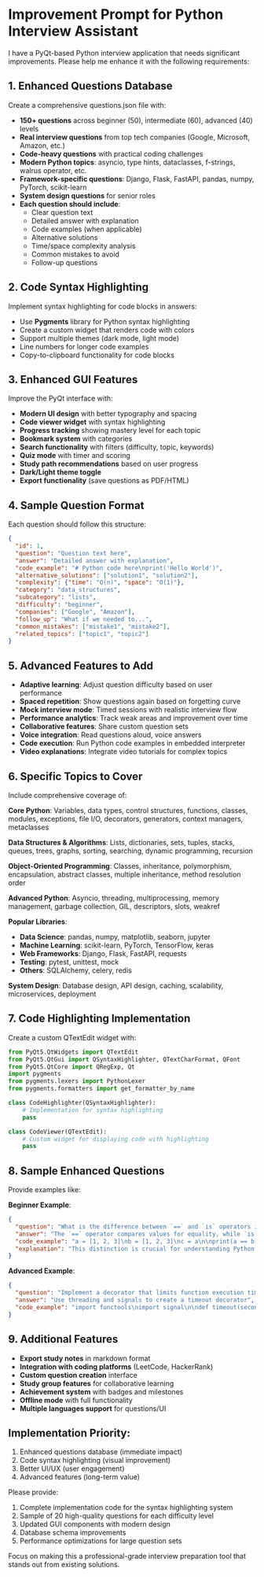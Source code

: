 # Improvement Prompt for Python Interview Assistant

I have a PyQt-based Python interview application that needs significant improvements. Please help me enhance it with the following requirements:

## 1. Enhanced Questions Database
Create a comprehensive questions.json file with:
- **150+ questions** across beginner (50), intermediate (60), advanced (40) levels
- **Real interview questions** from top tech companies (Google, Microsoft, Amazon, etc.)
- **Code-heavy questions** with practical coding challenges
- **Modern Python topics**: asyncio, type hints, dataclasses, f-strings, walrus operator, etc.
- **Framework-specific questions**: Django, Flask, FastAPI, pandas, numpy, PyTorch, scikit-learn
- **System design questions** for senior roles
- **Each question should include**:
  - Clear question text
  - Detailed answer with explanation
  - Code examples (when applicable)
  - Alternative solutions
  - Time/space complexity analysis
  - Common mistakes to avoid
  - Follow-up questions

## 2. Code Syntax Highlighting
Implement syntax highlighting for code blocks in answers:
- Use **Pygments** library for Python syntax highlighting
- Create a custom widget that renders code with colors
- Support multiple themes (dark mode, light mode)
- Line numbers for longer code examples
- Copy-to-clipboard functionality for code blocks

## 3. Enhanced GUI Features
Improve the PyQt interface with:
- **Modern UI design** with better typography and spacing
- **Code viewer widget** with syntax highlighting
- **Progress tracking** showing mastery level for each topic
- **Bookmark system** with categories
- **Search functionality** with filters (difficulty, topic, keywords)
- **Quiz mode** with timer and scoring
- **Study path recommendations** based on user progress
- **Dark/Light theme toggle**
- **Export functionality** (save questions as PDF/HTML)

## 4. Sample Question Format
Each question should follow this structure:
```json
{
  "id": 1,
  "question": "Question text here",
  "answer": "Detailed answer with explanation",
  "code_example": "# Python code here\nprint('Hello World')",
  "alternative_solutions": ["solution1", "solution2"],
  "complexity": {"time": "O(n)", "space": "O(1)"},
  "category": "data_structures",
  "subcategory": "lists",
  "difficulty": "beginner",
  "companies": ["Google", "Amazon"],
  "follow_up": "What if we needed to...",
  "common_mistakes": ["mistake1", "mistake2"],
  "related_topics": ["topic1", "topic2"]
}
```

## 5. Advanced Features to Add
- **Adaptive learning**: Adjust question difficulty based on user performance
- **Spaced repetition**: Show questions again based on forgetting curve
- **Mock interview mode**: Timed sessions with realistic interview flow
- **Performance analytics**: Track weak areas and improvement over time
- **Collaborative features**: Share custom question sets
- **Voice integration**: Read questions aloud, voice answers
- **Code execution**: Run Python code examples in embedded interpreter
- **Video explanations**: Integrate video tutorials for complex topics

## 6. Specific Topics to Cover
Include comprehensive coverage of:

**Core Python**: Variables, data types, control structures, functions, classes, modules, exceptions, file I/O, decorators, generators, context managers, metaclasses

**Data Structures & Algorithms**: Lists, dictionaries, sets, tuples, stacks, queues, trees, graphs, sorting, searching, dynamic programming, recursion

**Object-Oriented Programming**: Classes, inheritance, polymorphism, encapsulation, abstract classes, multiple inheritance, method resolution order

**Advanced Python**: Asyncio, threading, multiprocessing, memory management, garbage collection, GIL, descriptors, slots, weakref

**Popular Libraries**: 
- **Data Science**: pandas, numpy, matplotlib, seaborn, jupyter
- **Machine Learning**: scikit-learn, PyTorch, TensorFlow, keras
- **Web Frameworks**: Django, Flask, FastAPI, requests
- **Testing**: pytest, unittest, mock
- **Others**: SQLAlchemy, celery, redis

**System Design**: Database design, API design, caching, scalability, microservices, deployment

## 7. Code Highlighting Implementation
Create a custom QTextEdit widget with:
```python
from PyQt5.QtWidgets import QTextEdit
from PyQt5.QtGui import QSyntaxHighlighter, QTextCharFormat, QFont
from PyQt5.QtCore import QRegExp, Qt
import pygments
from pygments.lexers import PythonLexer
from pygments.formatters import get_formatter_by_name

class CodeHighlighter(QSyntaxHighlighter):
    # Implementation for syntax highlighting
    pass

class CodeViewer(QTextEdit):
    # Custom widget for displaying code with highlighting
    pass
```

## 8. Sample Enhanced Questions
Provide examples like:

**Beginner Example**:
```json
{
  "question": "What is the difference between `==` and `is` operators in Python?",
  "answer": "The `==` operator compares values for equality, while `is` compares object identity (memory location).",
  "code_example": "a = [1, 2, 3]\nb = [1, 2, 3]\nc = a\n\nprint(a == b)  # True - same values\nprint(a is b)  # False - different objects\nprint(a is c)  # True - same object",
  "explanation": "This distinction is crucial for understanding Python's object model..."
}
```

**Advanced Example**:
```json
{
  "question": "Implement a decorator that limits function execution time",
  "answer": "Use threading and signals to create a timeout decorator",
  "code_example": "import functools\nimport signal\n\ndef timeout(seconds):\n    def decorator(func):\n        @functools.wraps(func)\n        def wrapper(*args, **kwargs):\n            # Implementation here\n            pass\n        return wrapper\n    return decorator"
}
```

## 9. Additional Features
- **Export study notes** in markdown format
- **Integration with coding platforms** (LeetCode, HackerRank)
- **Custom question creation** interface
- **Study group features** for collaborative learning
- **Achievement system** with badges and milestones
- **Offline mode** with full functionality
- **Multiple languages support** for questions/UI

## Implementation Priority:
1. Enhanced questions database (immediate impact)
2. Code syntax highlighting (visual improvement)
3. Better UI/UX (user engagement)
4. Advanced features (long-term value)

Please provide:
1. Complete implementation code for the syntax highlighting system
2. Sample of 20 high-quality questions for each difficulty level
3. Updated GUI components with modern design
4. Database schema improvements
5. Performance optimizations for large question sets

Focus on making this a professional-grade interview preparation tool that stands out from existing solutions.

